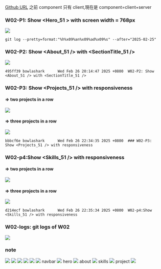 [Github URL](https://github.com/bowlashark/1132-2N-demo-51)
之前 component 只有 client,現在是 component=client+server

### W02-P1: Show <Hero_51 > with screen width = 768px

![](w02-p1.jpg)

```
git log --pretty=format:"%h%x09%an%x09%ad%x09%s" --after="2025-02-25"
```

### W02-P2: Show <About_51 /> with <SectionTitle_51 />

![](w02-p2.jpg)

```
495ff39 bowlashark      Wed Feb 26 20:14:47 2025 +0800  W02-P2: Show <About_51 /> with <SectionTitle_51 />
```

### W02-P3: Show <Projects_51 /> with responsiveness

#### => two projects in a row

![](w02-p3-1.jpg)

#### => three projects in a row

![](w02-p3-2.jpg)

```
bbbcf6e bowlashark      Wed Feb 26 22:34:35 2025 +0800  ### W02-P3: Show <Projects_51 /> with responsiveness
```

### W02-p4:Show <Skills_51 /> with responsiveness

#### => two projects in a row

![](w02-p4-1.jpg)

#### => three projects in a row

![](w02-p4-2.jpg)

```
d214ecf bowlashark      Wed Feb 26 22:35:34 2025 +0800  W02-p4:Show <Skills_51 /> with responsiveness
```

### W02-logs: git logs of W02

![](w02-p5.jpg)

### note

![](1.jpg)
![](2.jpg)
![](3.jpg)
![](4.jpg)
![](5.jpg)
![](6.jpg)
navbar
![](navbar.jpg)
hero
![](hero.jpg)
about
![](about.jpg)
skills
![](skills.jpg)
project
![](project.jpg)
